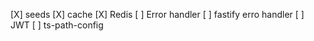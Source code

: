 [X] seeds
[X] cache
[X] Redis
[ ] Error handler
[ ] fastify erro handler
[ ] JWT
[ ] ts-path-config
